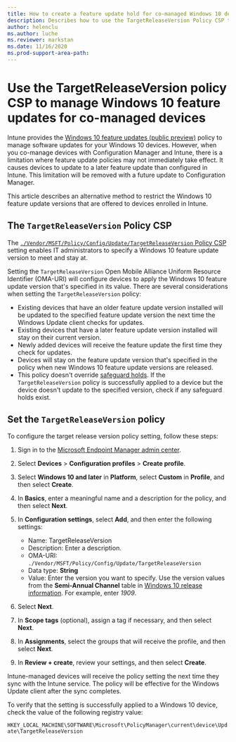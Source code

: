 ```yaml
---
title: How to create a feature update hold for co-managed Windows 10 devices
description: Describes how to use the TargetReleaseVersion Policy CSP to specify Windows 10 feature update versions for co-managed devices.
author: helenclu
ms.author: luche
ms.reviewer: markstan
ms.date: 11/16/2020
ms.prod-support-area-path:
---
```

# Use the TargetReleaseVersion policy CSP to manage Windows 10 feature updates for co-managed devices

Intune provides the [Windows 10 feature updates (public preview)](/mem/intune/protect/windows-update-for-business-configure#windows-10-feature-updates) policy to manage software updates for your Windows 10 devices. However, when you co-manage devices with Configuration Manager and Intune, there is a limitation where feature update policies may not immediately take effect. It causes devices to update to a later feature update than configured in Intune. This limitation will be removed with a future update to Configuration Manager.

This article describes an alternative method to restrict the Windows 10 feature update versions that are offered to devices enrolled in Intune.

## The `TargetReleaseVersion` Policy CSP

The [`./Vendor/MSFT/Policy/Config/Update/TargetReleaseVersion` Policy CSP](/windows/client-management/mdm/policy-csp-update#update-targetreleaseversion) setting enables IT administrators to specify a Windows 10 feature update version to meet and stay at.

Setting the `TargetReleaseVersion` Open Mobile Alliance Uniform Resource Identifier (OMA-URI) will configure devices to apply the Windows 10 feature update version that's specified in its value. There are several considerations when setting the `TargetReleaseVersion` policy:

- Existing devices that have an older feature update version installed will be updated to the specified feature update version the next time the Windows Update client checks for updates.
- Existing devices that have a later feature update version installed will stay on their current version.
- Newly added devices will receive the feature update the first time they check for updates.
- Devices will stay on the feature update version that's specified in the policy when new Windows 10 feature update versions are released.
- This policy doesn't override [safeguard holds](/windows/deployment/update/safeguard-holds). If the `TargetReleaseVersion` policy is successfully applied to a device but the device doesn't update to the specified version, check if any safeguard holds exist.

## Set the `TargetReleaseVersion` policy

To configure the target release version policy setting, follow these steps:

1. Sign in to the [Microsoft Endpoint Manager admin center](https://go.microsoft.com/fwlink/?linkid=2109431).
2. Select **Devices** > **Configuration profiles** > **Create profile**.
3. Select **Windows 10 and later** in **Platform**, select **Custom** in **Profile**, and then select **Create**.
4. In **Basics**, enter a meaningful name and a description for the policy, and then select **Next**.
5. In **Configuration settings**, select **Add**, and then enter the following settings:

   - Name: TargetReleaseVersion
   - Description: Enter a description.
   - OMA-URI: `./Vendor/MSFT/Policy/Config/Update/TargetReleaseVersion`
   - Data type: **String**
   - Value: Enter the version you want to specify. Use the version values from the **Semi-Annual Channel** table in [Windows 10 release information](/windows/release-information/). For example, enter *1909*.
6. Select **Next**.
7. In **Scope tags** (optional), assign a tag if necessary, and then select **Next**.
8. In **Assignments**, select the groups that will receive the profile, and then select **Next**.
9. In **Review + create**, review your settings, and then select **Create**.

Intune-managed devices will receive the policy setting the next time they sync with the Intune service. The policy will be effective for the Windows Update client after the sync completes.

To verify that the setting is successfully applied to a Windows 10 device, check the value of the following registry value:

`HKEY_LOCAL_MACHINE\SOFTWARE\Microsoft\PolicyManager\current\device\Update\TargetReleaseVersion`
